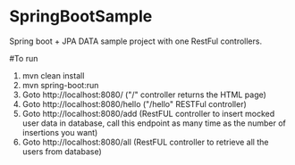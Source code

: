 # SpringBootSample
Spring boot + JPA DATA sample project with one RestFul controllers.

#To run
  1. mvn clean install
  2. mvn spring-boot:run
  3. Goto http://localhost:8080/   ("/" controller returns the HTML page)
  4. Goto http://localhost:8080/hello  ("/hello" RESTFul controller)
  5. Goto http://localhost:8080/add  (RestFUL controller to insert mocked user data in database, call this endpoint as many time as the number of insertions you want)
  6. Goto http://localhost:8080/all  (RestFUL controller to retrieve all the users from database)
